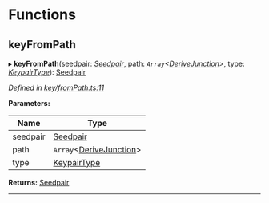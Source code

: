 

# Functions

<a id="keyfrompath"></a>

##  keyFromPath

▸ **keyFromPath**(seedpair: *[Seedpair](_types_.md#seedpair)*, path: *`Array`<[DeriveJunction](../classes/_key_derivejunction_.derivejunction.md)>*, type: *[KeypairType](_types_.md#keypairtype)*): [Seedpair](_types_.md#seedpair)

*Defined in [key/fromPath.ts:11](https://github.com/polkadot-js/common/blob/6049f09/packages/util-crypto/src/key/fromPath.ts#L11)*

**Parameters:**

| Name | Type |
| ------ | ------ |
| seedpair | [Seedpair](_types_.md#seedpair) |
| path | `Array`<[DeriveJunction](../classes/_key_derivejunction_.derivejunction.md)> |
| type | [KeypairType](_types_.md#keypairtype) |

**Returns:** [Seedpair](_types_.md#seedpair)

___

